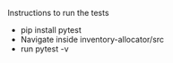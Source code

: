 Instructions to run the tests

 - pip install pytest
 - Navigate inside inventory-allocator/src
 - run pytest -v
